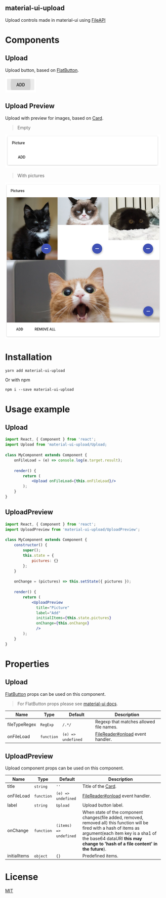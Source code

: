 material-ui-upload
----------------------

Upload controls made in material-ui using [FileAPI][file-api]

# Components

## Upload

Upload button, based on [FlatButton][flat-button].

![Upload button](screenshot-upload.png)

## Upload Preview

Upload with preview for images, based on [Card][card].

> Empty

![Upload preview](screenshot-upload-preview-empty.png)

> With pictures

![Upload preview](screenshot-upload-preview-with-pictures.png)

# Installation

``` shell
yarn add material-ui-upload
```

Or with npm

```shell
npm i --save material-ui-upload
```

# Usage example

## Upload

``` jsx
import React, { Component } from 'react';
import Upload from 'material-ui-upload/Upload;

class MyComponent extends Component {
    onFileLoad = (e) => console.log(e.target.result);

    render() {
        return (
            <Upload onFileLoad={this.onFileLoad}/>
        );
    }
}

```

## UploadPreview

``` jsx
import React, { Component } from 'react';
import UploadPreview from 'material-ui-upload/UploadPreview';

class MyComponent extends Component {
    constructor() {
        super();
        this.state = {
            pictures: {}
        };
    }

    onChange = (pictures) => this.setState({ pictures });

    render() {
        return (
            <UploadPreview
              title="Picture"
              label="Add"
              initialItems={this.state.pictures}
              onChange={this.onChange}
              />
        );
    }
}
```

# Properties

## Upload

[FlatButton][flat-button] props can be used on this component.

> For FlatButton props please see [material-ui docs][flat-button].

| Name | Type | Default | Description |
| ---- | ---- | ------- | ----------- |
| fileTypeRegex | `RegExp` | `/.*/` | Regexp that matches allowed file names. |
| onFileLoad | `function` | `(e) => undefined` | [FileReader#onload][onload] event handler. |

## UploadPreview

Upload component props can be used on this component.

| Name | Type | Default | Description |
| ---- | ---- | ------- | ----------- |
| title | `string` | `''` | Title of the [Card][card]. |
| onFileLoad | `function` | `(e) => undefined` | [FileReader#onload][onload] event handler. |
| label | `string` | `Upload` | Upload button label. |
| onChange | `function` | `(items) => undefined` | When state of the component changes(file added, removed, removed all) this function will be fired with a hash of items as argument(each item key is a sha1 of the base64 dataURI __this may change to 'hash of a file content' in the future__). |
| initialItems | `object` | `{}` | Predefined items. |

# License

[MIT](/LICENSE)


[card]: http://www.material-ui.com/#/components/card
[flat-button]: http://www.material-ui.com/#/components/flat-button
[file-api]: https://developer.mozilla.org/en-US/docs/Web/API/File
[onload]: https://developer.mozilla.org/ru/docs/Web/API/FileReader/onload
